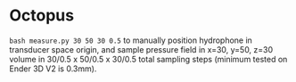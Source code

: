 # Octopus

```bash measure.py 30 50 30 0.5``` to manually position hydrophone in transducer space origin, and sample pressure field in x=30, y=50, z=30 volume in 30/0.5 x 50/0.5 x 30/0.5 total sampling steps (minimum tested on Ender 3D V2 is 0.3mm). 
